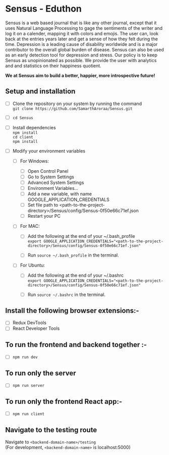 # Sensus - Eduthon

Sensus is a web based journal that is like any other journal, except that it uses Natural Language Processing to gage the sentiments of the writer and log it on a calender, mapping it with colors and emojis. The user can, look back at the entries years later and get a sense of how they felt during the time.
Depression is a leading cause of disability worldwide and is a major contributor to the overall global burden of disease. Sensus can also be used as an early detection tool for depression and stress.
Our policy is to keep Sensus as unopinionated as possible. We provide the user with analytics and and statistics on their happiness quotient.

**We at Sensus aim to build a better, happier, more introspective future!**

## Setup and installation

- [ ] Clone the repository on your system by running the command <br/>
      `git clone https://github.com/SamarthAroraa/Sensus.git`

- [ ] `cd Sensus`

- [ ] Install dependencies <br/>
      `npm install` <br/>
      `cd client` <br/>
      `npm install`

- [ ] Modify your environment variables

  - [ ] For Windows:

    - [ ] Open Control Panel
    - [ ] Go to System Settings
    - [ ] Advanced System Settings
    - [ ] Environment Variables...
    - [ ] Add a new variable, with name GOOGLE_APPLICATION_CREDENTIALS
    - [ ] Set file path to \<path-to-the-project-directory\>/Sensus/config/Sensus-0f50e66c71ef.json
    - [ ] Restart your PC

  - [ ] For MAC:

    - [ ] Add the following at the end of your ~/.bash_profile<br/> `export GOOGLE_APPLICATION_CREDENTIALS="<path-to-the-project-directory>/Sensus/config/Sensus-0f50e66c71ef.json"`

    - [ ] Run `source ~/.bash_profile` in the terminal.

  - [ ] For Ubuntu:

    - [ ] Add the following at the end of your ~/.bashrc<br/> `export GOOGLE_APPLICATION_CREDENTIALS="<path-to-the-project-directory>/Sensus/config/Sensus-0f50e66c71ef.json"`

    - [ ] Run `source ~/.bashrc` in the terminal.

## Install the following browser extensions:-

- [ ] Redux DevTools
- [ ] React Developer Tools

## To run the frontend and backend together :-

- [ ] `npm run dev`

## To run only the server

- [ ] `npm run server`

## To run only the frontend React app:-

- [ ] `npm run client`

## Navigate to the testing route

Navigate to
`<backend-domain-name>/testing` <br/>
(For development, `<backend-domain-name>` is localhost:5000)
